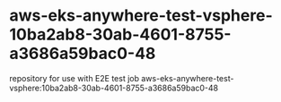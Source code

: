# aws-eks-anywhere-test-vsphere-10ba2ab8-30ab-4601-8755-a3686a59bac0-48
repository for use with E2E test job aws-eks-anywhere-test-vsphere:10ba2ab8-30ab-4601-8755-a3686a59bac0-48

